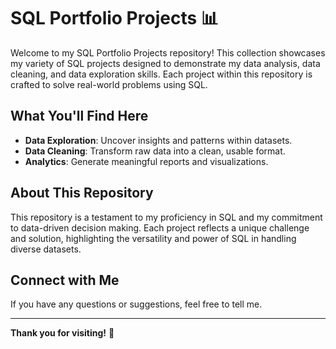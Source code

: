 # SQL Portfolio Projects 📊

Welcome to my SQL Portfolio Projects repository! This collection showcases my variety of SQL projects designed to demonstrate my data analysis, data cleaning, and data exploration skills.
Each project within this repository is crafted to solve real-world problems using SQL.

## What You'll Find Here

- **Data Exploration**: Uncover insights and patterns within datasets.
- **Data Cleaning**: Transform raw data into a clean, usable format.
- **Analytics**: Generate meaningful reports and visualizations.

## About This Repository

This repository is a testament to my proficiency in SQL and my commitment to data-driven decision making.
Each project reflects a unique challenge and solution, highlighting the versatility and power of SQL in handling diverse datasets.

## Connect with Me

If you have any questions or suggestions, feel free to tell me.

---

**Thank you for visiting!** 🎉
